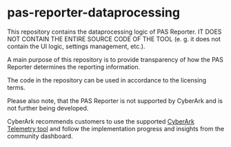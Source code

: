 # pas-reporter-dataprocessing

This repository contains the dataprocessing logic of PAS Reporter. IT DOES NOT CONTAIN THE ENTIRE SOURCE CODE OF THE TOOL (e. g. it does not contain the UI logic, settings management, etc.).

A main purpose of this repository is to provide transparency of how the PAS Reporter determines the reporting information.

The code in the repository can be used in accordance to the licensing terms.

Please also note, that the PAS Reporter is not supported by CyberArk and is not further being developed.

CyberArk recommends customers to use the supported [CyberArk Telemetry tool](https://cyberark-customers.force.com/mplace/s/#a352J000000lB1MQAU-a392J000001eKbDQAU) and follow the implementation progress and insights from the community dashboard.
